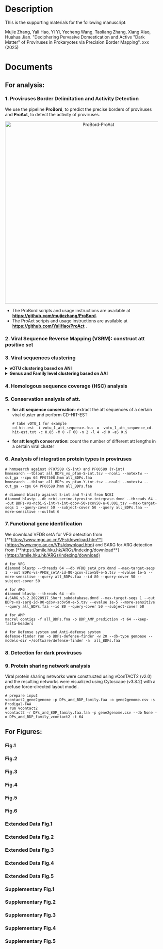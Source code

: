 # Description

This is the supporting materials for the following manuscript:

Mujie Zhang, Yali Hao, Yi Yi, Yecheng Wang, Taoliang Zhang, Xiang Xiao, Huahua Jian. "Deciphering Pervasive Domestication and Active "Dark Matter" of Proviruses in Prokaryotes via Precision Border Mapping". xxx (2025)

# Documents
## For analysis:

### 1. Proviruses Border Delimitation and Activity Detection

  We use the pipeline **ProBord**, to predict the precise borders of proviruses and **ProAct**, to detect the activity of proviruses. 
  
<div align="center">
  <img src="https://github.com/user-attachments/assets/28dbd6a3-d854-45b6-a991-32af13be782d" alt="ProBord-ProAct" width="600" />
</div>

- The ProBord scripts and usage instructions are available at **https://github.com/mujiezhang/ProBord**.
- The ProAct scripts and usage instructions are available at **https://github.com/YaliHao/ProAct** .

### 2. Viral Sequence Reverse Mapping (VSRM): construct att positive set
### 3. Viral sequences clustering
<details>
<summary><strong>vOTU clustering based on ANI</strong></summary>
  
- We clustered vOTUs using the [**CheckV pipeline**](https://bitbucket.org/berkeleylab/checkv/src/master/), based all-versus-all BLASTn search and Leiden algorithm，following MIUViG guidelines (95% average nucleotide identity (ANI); 85% aligned fraction (AF)
  - step1: all-vs-all blastn
    ```
    makeblastdb -in all_virus.fna -dbtype nucl -out all_virus
    blastn -query all_virus.fna -db all_virus -outfmt '6 std qlen slen' -max_target_seqs 100000 -out my_blast.tsv -num_threads 64 -task megablast -evalue 1e-5
    ```
  - step2: calculate ANI using script `anicalc.py` from [**CheckV**](https://bitbucket.org/berkeleylab/checkv/src/master/scripts/)
    ```
    python anicalc.py -i my_blast.tsv -o my_ani.tsv
    ```
  - step3: vOTU clustering using script `aniclust.py` from [**CheckV**](https://bitbucket.org/berkeleylab/checkv/src/master/scripts/)
    ```
    python aniclust.py --fna all_virus.fna --ani my_ani.tsv --out my_clusters.tsv --min_ani 95 --min_tcov 85 --min_qcov 0
    ```
**Reference**: Nayfach S, Camargo A P, Schulz F, et al. CheckV assesses the quality and completeness of metagenome-assembled viral genomes[J]. Nature biotechnology, 2021, 39(5): 578-585.

</details>

<details>
<summary><strong>Genus and Family level clustering based on AAI</strong></summary>
  
- We performed genus/family clustering using the [**MGV pipeline**](https://github.com/snayfach/MGV/tree/master/aai_cluster) based on all-vs-all BLASTp search and MCL
  - step1: all-vs-all blastp
    ```
    prodigal -a all_votu.faa  -i all_otu.fna   -p meta
    diamond makedb --in all_votu.faa --db viral_proteins --threads 10
    diamond blastp --query all_votu.faa --db viral_proteins.dmnd --out blastp.tsv --outfmt 6 --evalue 1e-5 --max-target-seqs 1000000 --query-cover 50 --subject-cover 50
    ```
  - step2: calculate AAI (script `amino_acid_identity.py` is downloaded from [**MGV pipeline**](https://github.com/snayfach/MGV/tree/master/aai_cluster))
    ```
    python amino_acid_identity.py --in_faa query all_votu.faa --in_blast blastp.tsv --out_tsv aai.tsv
    ```
    Note: Modified script `amino_acid_identity.py` for Python3 compatibility: line21:`print "parse"`→`print("parse")`; line38:`print "compute"`→`print("compute")`; line52:`print "write"`→`print("write")`
  - step3: Filter edges and prepare MCL input (script `filter_aai.py` is downloaded from [**MGV pipeline**](https://github.com/snayfach/MGV/tree/master/aai_cluster))
    ```
    python filter_aai.py --in_aai aai.tsv --min_percent_shared 20 --min_num_shared 16 --min_aai 50 --out_tsv genus_edges.tsv
    python filter_aai.py --in_aai aai.tsv --min_percent_shared 10 --min_num_shared 8 --min_aai 20 --out_tsv family_edges.tsv
    ```
  - step4: Genus and family level clustering based on MCL 
    ```
    mcl genus_edges.tsv -te 8 -I 2.0 --abc -o genus_clusters.txt
    mcl family_edges.tsv -te 8 -I 1.2 --abc -o family_clusters.txt
    ```
    Note: Adjusted genus filtering to `--min_aai 50` following the parameters in their [**paper**](https://www.nature.com/articles/s41564-021-00928-6)
    
**Reference**: Nayfach S, Páez-Espino D, Call L, et al. Metagenomic compendium of 189,680 DNA viruses from the human gut microbiome[J]. Nature microbiology, 2021, 6(7): 960-970.

</details>

### 4. Homologous sequence coverage (HSC) analysis
### 5. Conservation analysis of att.
- **for att sequence conservation**: extract the att sequences of a certain viral cluster and perform CD-HIT-EST
  ```
  # take vOTU_1 for example
  cd-hit-est -i votu_1_att_sequence.fna -o  votu_1_att_sequence_cd-hit-est.txt -c 0.85 -M 0 -T 60 -n 2 -l 4 -d 0 -aS 0.9
  ```
- **for att length conservation**: count the number of different att lengths in a certain viral cluster

### 6. Analysis of integration protein types in proviruses
```
# hmmsearch against PF07508 (S-int) and PF00589 (Y-int)
hmmsearch --tblout all_BDPs_vs_pfam-S-int.tsv --noali --notextw --cut_ga --cpu 64 PF07508.hmm all_BDPs.faa
hmmsearch --tblout all_BDPs_vs_pfam-Y-int.tsv --noali --notextw --cut_ga --cpu 64 PF00589.hmm all_BDPs.faa

# diamond blastp against S-int and Y-int from NCBI
diamond blastp --db ncbi-serine-tyrosine-integrase.dmnd --threads 64 --out BDPs-vs-ncbi-S-int-Y-int-qcov-50-scov50-e-0.001.tsv --max-target-seqs 1 --query-cover 50 --subject-cover 50 --query all_BDPs.faa --more-sensitive --outfmt 6
```

### 7. Functional gene identification

We download VFDB setA for VFG detection from [**https://www.mgc.ac.cn/VFs/download.htm**](https://www.mgc.ac.cn/VFs/download.htm) and SARG for ARG detection from [**https://smile.hku.hk/ARGs/Indexing/download**](https://smile.hku.hk/ARGs/Indexing/download)
```
# for VFG
diamond blastp --threads 64 --db VFDB_setA_pro.dmnd --max-target-seqs 1 --out BDPs-vs-VFDB_setA-id-80-qcov-scov50-e-5.tsv --evalue 1e-5 --more-sensitive --query all_BDPs.faa --id 80 --query-cover 50 --subject-cover 50

# for ARG
diamond blastp --threads 64 --db 4.SARG_v3.2_20220917_Short_subdatabase.dmnd --max-target-seqs 1 --out BDPs-vs-sarg-id-80-qcov-scov50-e-5.tsv --evalue 1e-5 --more-sensitive --query all_BDPs.faa --id 80 --query-cover 50 --subject-cover 50

# for AMP
macrel contigs -f all_BDPs.fna -o BDP_AMP_prediction -t 64 --keep-fasta-headers

# for Defense system and Anti-defense system
defense-finder run -o BDPs-defense-finder -w 20 --db-type gembase --models-dir ~/software/defense-finder -a  all_BDPs.faa
```
### 8. Detection for dark proviruses
### 9. Protein sharing network analysis

Viral protein sharing networks were constructed using vConTACT2 (v2.0) and the resulting networks were visualized using Cytoscape (v3.8.2) with a prefuse force-directed layout model.
```
# prepare input
vcontact2_gene2genome -p DPs_and_BDP_family.faa -o gene2genome.csv -s Prodigal-FAA
# run vcontact2
vcontact2 -r DPs_and_BDP_family.faa.faa -p gene2genome.csv --db None -o DPs_and_BDP_family_vcontact2 -t 64
```

## For Figures:

### Fig.1
### Fig.2
### Fig.3
### Fig.4
### Fig.5
### Fig.6

### Extended Data Fig.1
### Extended Data Fig.2
### Extended Data Fig.3
### Extended Data Fig.4
### Extended Data Fig.5

### Supplementary Fig.1
### Supplementary Fig.2
### Supplementary Fig.3
### Supplementary Fig.4
### Supplementary Fig.5
